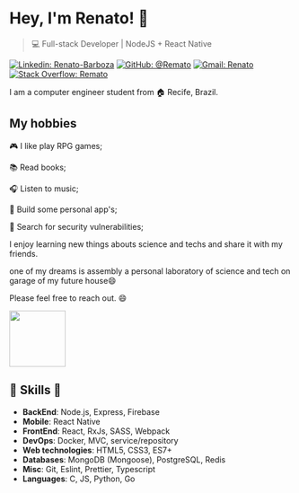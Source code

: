 # Hey, I'm Renato! 👋

>  💻 Full-stack Developer | NodeJS + React Native

[![Linkedin: Renato-Barboza](https://img.shields.io/badge/-Renato%20Barboza-blue?style=flat-square&logo=Linkedin&logoColor=white&link=https://www.linkedin.com/in/renatobcosta)](https://www.linkedin.com/in/renatobcosta/)
[![GitHub: @Remato](https://img.shields.io/github/followers/Remato?label=follow&style=social)](https://github.com/Remato)
[![Gmail: Renato](https://img.shields.io/badge/Gmail-Renato-red)](mailto:renatobcostaa@gmail.com)
[![Stack Overflow: Remato](https://img.shields.io/badge/-Stack%20Overflow-222222?logo=stack-overflow&link=https://stackoverflow.com/users/story/12875404)](https://stackoverflow.com/users/story/12875404)

I am a computer engineer student from :house: Recife, Brazil.

## My hobbies

🎮 I like play RPG games;

📚 Read books;

🎧 Listen to music; 

 📱 Build some personal app's;
 
🐞 Search for security vulnerabilities;


I enjoy learning new things abouts science and techs and share it with my friends.

one of my dreams is assembly a personal laboratory of science and tech on garage of my future house😄

Please feel free to reach out. 😄

<img src="https://i.pinimg.com/originals/10/d5/5d/10d55d8563cf5b89aa30b294dee06828.gif" width="100">

##  🎉 Skills  🎉
- **BackEnd**: Node.js, Express, Firebase
- **Mobile**: React Native
- **FrontEnd**: React, RxJs, SASS, Webpack
- **DevOps**: Docker, MVC, service/repository
- **Web technologies**: HTML5, CSS3, ES7+
- **Databases**: MongoDB (Mongoose), PostgreSQL, Redis
- **Misc**: Git, Eslint, Prettier, Typescript
- **Languages**: C, JS, Python, Go
